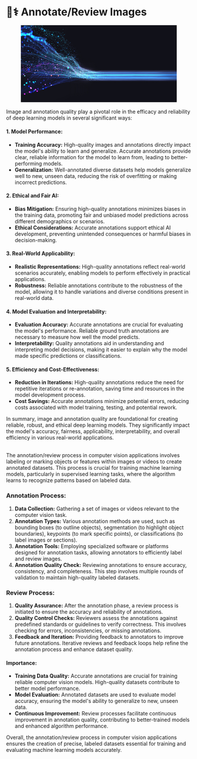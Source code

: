 # 🧑⚕ Annotate/Review Images

<figure><img src="../../.gitbook/assets/data_flow.jpg" alt=""><figcaption></figcaption></figure>

Image and annotation quality play a pivotal role in the efficacy and reliability of deep learning models in several significant ways:

#### 1. Model Performance:

* **Training Accuracy:** High-quality images and annotations directly impact the model's ability to learn and generalize. Accurate annotations provide clear, reliable information for the model to learn from, leading to better-performing models.
* **Generalization:** Well-annotated diverse datasets help models generalize well to new, unseen data, reducing the risk of overfitting or making incorrect predictions.

#### 2. Ethical and Fair AI:

* **Bias Mitigation:** Ensuring high-quality annotations minimizes biases in the training data, promoting fair and unbiased model predictions across different demographics or scenarios.
* **Ethical Considerations:** Accurate annotations support ethical AI development, preventing unintended consequences or harmful biases in decision-making.

#### 3. Real-World Applicability:

* **Realistic Representations:** High-quality annotations reflect real-world scenarios accurately, enabling models to perform effectively in practical applications.
* **Robustness:** Reliable annotations contribute to the robustness of the model, allowing it to handle variations and diverse conditions present in real-world data.

#### 4. Model Evaluation and Interpretability:

* **Evaluation Accuracy:** Accurate annotations are crucial for evaluating the model's performance. Reliable ground truth annotations are necessary to measure how well the model predicts.
* **Interpretability:** Quality annotations aid in understanding and interpreting model decisions, making it easier to explain why the model made specific predictions or classifications.

#### 5. Efficiency and Cost-Effectiveness:

* **Reduction in Iterations:** High-quality annotations reduce the need for repetitive iterations or re-annotation, saving time and resources in the model development process.
* **Cost Savings:** Accurate annotations minimize potential errors, reducing costs associated with model training, testing, and potential rework.

In summary, image and annotation quality are foundational for creating reliable, robust, and ethical deep learning models. They significantly impact the model's accuracy, fairness, applicability, interpretability, and overall efficiency in various real-world applications.

\
The annotation/review process in computer vision applications involves labeling or marking objects or features within images or videos to create annotated datasets. This process is crucial for training machine learning models, particularly in supervised learning tasks, where the algorithm learns to recognize patterns based on labeled data.



### Annotation Process:

1. **Data Collection:** Gathering a set of images or videos relevant to the computer vision task.
2. **Annotation Types:** Various annotation methods are used, such as bounding boxes (to outline objects), segmentation (to highlight object boundaries), keypoints (to mark specific points), or classifications (to label images or sections).
3. **Annotation Tools:** Employing specialized software or platforms designed for annotation tasks, allowing annotators to efficiently label and review images.
4. **Annotation Quality Check:** Reviewing annotations to ensure accuracy, consistency, and completeness. This step involves multiple rounds of validation to maintain high-quality labeled datasets.

### Review Process:

1. **Quality Assurance:** After the annotation phase, a review process is initiated to ensure the accuracy and reliability of annotations.
2. **Quality Control Checks:** Reviewers assess the annotations against predefined standards or guidelines to verify correctness. This involves checking for errors, inconsistencies, or missing annotations.
3. **Feedback and Iteration:** Providing feedback to annotators to improve future annotations. Iterative reviews and feedback loops help refine the annotation process and enhance dataset quality.

#### Importance:

* **Training Data Quality:** Accurate annotations are crucial for training reliable computer vision models. High-quality datasets contribute to better model performance.
* **Model Evaluation:** Annotated datasets are used to evaluate model accuracy, ensuring the model's ability to generalize to new, unseen data.
* **Continuous Improvement:** Review processes facilitate continuous improvement in annotation quality, contributing to better-trained models and enhanced algorithm performance.

Overall, the annotation/review process in computer vision applications ensures the creation of precise, labeled datasets essential for training and evaluating machine learning models accurately.
